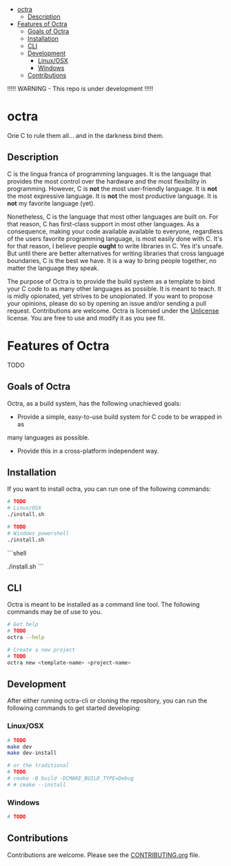 - [octra](#orgb9a906c)
  - [Description](#org3980fe2)
- [Features of Octra](#orgdb43257)
  - [Goals of Octra](#orgb7a2cfe)
  - [Installation](#orgf6dcff5)
  - [CLI](#org7445a04)
  - [Development](#orge5caba5)
    - [Linux/OSX](#org83ce9bd)
    - [Windows](#org4f71429)
  - [Contributions](#org3c576d6)

!!!!! WARNING - This repo is under development !!!!!


<a id="orgb9a906c"></a>

# octra

One C to rule them all&#x2026; and in the darkness bind them.


<a id="org3980fe2"></a>

## Description

C is the lingua franca of programming languages. It is the language that provides the most control over the hardware and the most flexibility in programming. However, C is **not** the most user-friendly language. It is **not** the most expressive language. It is **not** the most productive language. It is **not** my favorite language (yet).

Nonetheless, C is the language that most other languages are built on. For that reason, C has first-class support in most other languages. As a consequence, making your code available available to everyone, regardless of the users favorite programming language, is most easily done with C. It's for that reason, I believe people **ought** to write libraries in C. Yes it's unsafe. But until there are better alternatives for writing libraries that cross language boundaries, C is the best we have. It is a way to bring people together, no matter the language they speak.

The purpose of Octra is to provide the build system as a template to bind your C code to as many other languages as possible. It is meant to teach. It is midly opionated, yet strives to be unopionated. If you want to propose your opinions, please do so by opening an issue and/or sending a pull request. Contributions are welcome. Octra is licensed under the [Unlicense](https://unlicense.org) license. You are free to use and modify it as you see fit.


<a id="orgdb43257"></a>

# Features of Octra

TODO


<a id="orgb7a2cfe"></a>

## Goals of Octra

Octra, as a build system, has the following unachieved goals:

-   Provide a simple, easy-to-use build system for C code to be wrapped in as

many languages as possible.

-   Provide this in a cross-platform independent way.


<a id="orgf6dcff5"></a>

## Installation

If you want to install octra, you can run one of the following commands:

```bash
# TODO
# Linux/OSX
./install.sh
```

```sh
# TODO
# Windows powershell
./install.sh
```

\`\`\`shell

./install.sh \`\`\`


<a id="org7445a04"></a>

## CLI

Octra is meant to be installed as a command line tool. The following commands may be of use to you.

```bash
# Get help
# TODO
octra --help

# Create a new project
# TODO
octra new <template-name> <project-name>
```


<a id="orge5caba5"></a>

## Development

After either running octra-cli or cloning the repository, you can run the following commands to get started developing:


<a id="org83ce9bd"></a>

### Linux/OSX

```bash
# TODO
make dev
make dev-install

# or the traditional
# TODO
# cmake -B build -DCMAKE_BUILD_TYPE=Debug
# # cmake --install
```


<a id="org4f71429"></a>

### Windows

```sh
# TODO
```


<a id="org3c576d6"></a>

## Contributions

Contributions are welcome. Please see the [CONTRIBUTING.org](CONTRIBUTING.org) file.




